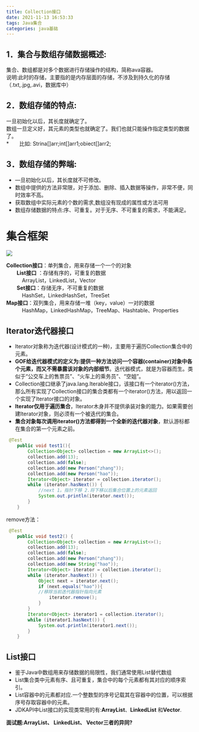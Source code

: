 ```yaml
---
title: Collection接口
date: 2021-11-13 16:53:33
tags: Java集合
categories: java基础
---
```


## 1．集合与数组存储数据概述:

集合、数组都是对多个数据进行存储操作的结构，简称ava容器。  
说明:此时的存储，主要指的是内存层面的存储，不涉及到持久化的存储（.txt,.jpg,.avi，数据库中）

## 2．数组存储的特点:
一旦初始化以后，其长度就确定了。  
数组一旦定义好，其元素的类型也就确定了。我们也就只能操作指定类型的数据了。    
*&emsp;&emsp;比如: Strina[]arr;int[]arr1;obiect[]arr2;


## 3．数组存储的弊端:
*  —旦初始化以后，其长度就不可修改。
*  数组中提供的方法非常限，对于添加、删除、插入数据等操作，非常不便，同时效率不高。
*  获取数组中实际元素的个数的需求,数组没有现成的属性或方法可用
*  数组存储数据的特点:序、可重复。对于无序、不可重复的需求，不能满足。

# 集合框架

![](https://gitee.com/haoyumaster/imageBed/raw/master/imgs/20211113171108.png)

**Collection接口**：单列集合，用来存储一个一个的对象  
&emsp;&emsp;**List接口** ：存储有序的，可重复的数据  
&emsp;&emsp;&emsp;ArrayList，LinkedList，Vector  
&emsp;&emsp;**Set接口**：存储无序，不可重复的数据  
&emsp;&emsp;&emsp;HashSet，LinkedHashSet，TreeSet  
**Map接口**：双列集合，用来存储一堆（key，value）一对的数据  
&emsp;&emsp;&emsp;HashMap，LinkedHashMap，TreeMap、Hashtable、Properties

## Iterator迭代器接口

* lterator对象称为迭代器(设计模式的一种)，主要用于遍历Collection集合中的元素。
* **GOF给迭代器模式的定义为:提供一种方法访问一个容器(container)对象中各个元素，而又不需暴露该对象的内部细节**。迭代器模式，就是为容器而生。类似于“公交车上的售票员”、“火车上的乘务员”、“空姐”。
* Collection接口继承了java.lang.Iterable接口，该接口有一个iterator()方法，那么所有实现了Collection接口的集合类都有一个iterator()方法，用以返回一个实现了lterator接口的对象。
* **lterator仅用于遍历集合**，lterator木身并不提供承装对象的能力。如果需要创建lterator对象，则必须有一个被迭代的集合。
* **集合对象每次调用iterator()方法都得到一个全新的迭代器对象**，默认游标都在集合的第一个元素之前。

```java  
 @Test
    public void test1(){
        Collection<Object> collection = new ArrayList<>();
        collection.add(13);
        collection.add(false);
        collection.add(new Person("zhang"));
        collection.add(new Person("hao"));
        Iterator<Object> iterator = collection.iterator();
        while (iterator.hasNext()) {
			//next 1。指针下移 2.将下移以后集合位置上的元素返回
            System.out.println(iterator.next());
        }
    }
```
remove方法：

```java  
 @Test
    public void test2() {
        Collection<Object> collection = new ArrayList<>();
        collection.add(13);
        collection.add(false);
        collection.add(new Person("zhang"));
        collection.add(new String("hao"));
        Iterator<Object> iterator = collection.iterator();
        while (iterator.hasNext()) {
            Object next = iterator.next();
            if (next.equals("hao")){
			//移除当前迭代器指针指向元素
                iterator.remove();
            }
        }
        Iterator<Object> iterator1 = collection.iterator();
        while (iterator1.hasNext()) {
            System.out.println(iterator1.next());
        }
    }

```

## List接口
* 鉴于Java中数组用来存储数据的局限性，我们通常使用List替代数组
* List集合类中元素有序、且可重复，集合中的每个元素都有其对应的顺序索引。
* List容器中的元素都对应.一个整数型的序号记载其在容器中的位置，可以根据序号存取容器中的元素。
* JDKAPI中List接口的实现类常用的有:**ArrayList**、**LinkedList** 和**Vector**.

**面试题:ArrayList、 LinkedList、 Vector三者的异同?**


